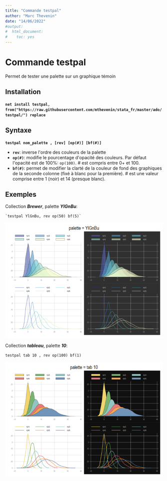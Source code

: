 ```yaml
---
title: "Commande testpal"
author: "Marc Thevenin"
date: "14/06/2022"
#output:
#  html_document:
#    toc: yes
---
```



# Commande testpal

Permet de tester une palette sur un graphique témoin

## Installation

**`net install testpal, from("https://raw.githubusercontent.com/mthevenin/stata_fr/master/ado/testpal/") replace`**

## Syntaxe

**`testpal nom_palette , [rev] [op(#)] [bf(#)]`**

* **`rev`**: inverse l'ordre des couleurs de la palette
* **`op(#)`**: modifie le pourcentage d'opacité des couleurs. Par défaut l'opacité est de 100%: `op(100)`. # est compris entre 0+ et 100.
* **`bf(#)`**: permet de modifier la clarté de la couleur de fond des graphiques de la seconde colonne (fixé à blanc pour la première). # est une valeur comprise entre 1 (noir) et 14 (presque blanc). 

## Exemples

Collection ***Brewer***, palette ***YlGnBu***:  
```{}
`testpal YlGnBu, rev op(50) bf(5)` 
```
![](testpal1.png)

Collection ***tableau***, palette ***10***:

```{}
testpal tab 10 , rev op(100) bf(1)
```

![](testpal2.png)


